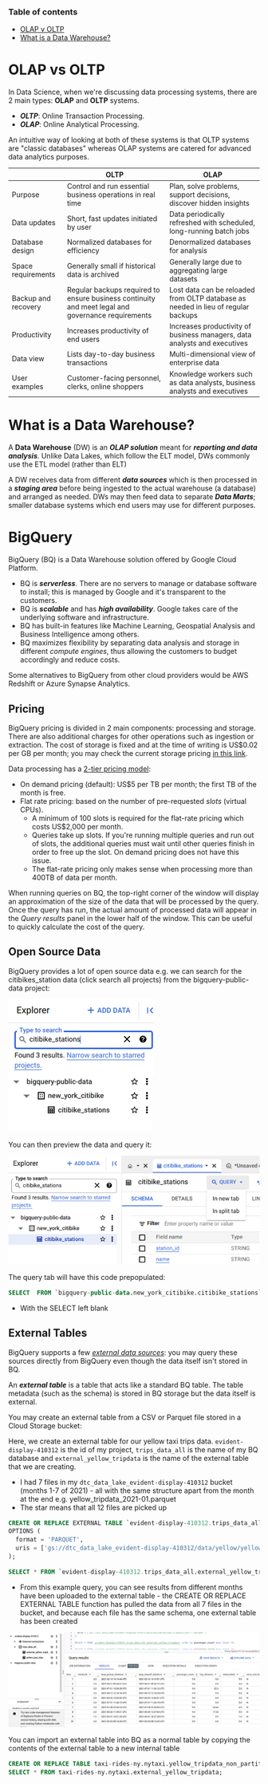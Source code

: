 ### Table of contents

- [OLAP v OLTP](#olap-vs-oltp)
- [What is a Data Warehouse?](#what-is-a-data-warehouse)

# OLAP vs OLTP

In Data Science, when we're discussing data processing systems, there are 2 main types: **OLAP** and **OLTP** systems.

* ***OLTP***: Online Transaction Processing.
* ***OLAP***: Online Analytical Processing.

An intuitive way of looking at both of these systems is that OLTP systems are "classic databases" whereas OLAP systems are catered for advanced data analytics purposes.

|   | OLTP | OLAP |
|---|---|---|
| Purpose | Control and run essential business operations in real time | Plan, solve problems, support decisions, discover hidden insights |
| Data updates | Short, fast updates initiated by user | Data periodically refreshed with scheduled, long-running batch jobs |
| Database design | Normalized databases for efficiency | Denormalized databases for analysis |
| Space requirements | Generally small if historical data is archived | Generally large due to aggregating large datasets |
| Backup and recovery | Regular backups required to ensure business continuity and meet legal and governance requirements | Lost data can be reloaded from OLTP database as needed in lieu of regular backups |
| Productivity | Increases productivity of end users | Increases productivity of business managers, data analysts and executives |
| Data view | Lists day-to-day business transactions | Multi-dimensional view of enterprise data |
| User examples | Customer-facing personnel, clerks, online shoppers | Knowledge workers such as data analysts, business analysts and executives |

# What is a Data Warehouse?

A **Data Warehouse** (DW) is an ***OLAP solution*** meant for ***reporting and data analysis***. Unlike Data Lakes, which follow the ELT model, DWs commonly use the ETL model (rather than ELT)

A DW receives data from different ***data sources*** which is then processed in a ***staging area*** before being ingested to the actual warehouse (a database) and arranged as needed. DWs may then feed data to separate ***Data Marts***; smaller database systems which end users may use for different purposes.

# BigQuery

BigQuery (BQ) is a Data Warehouse solution offered by Google Cloud Platform.
* BQ is ***serverless***. There are no servers to manage or database software to install; this is managed by Google and it's transparent to the customers.
* BQ is ***scalable*** and has ***high availability***. Google takes care of the underlying software and infrastructure.
* BQ has built-in features like Machine Learning, Geospatial Analysis and Business Intelligence among others.
* BQ maximizes flexibility by separating data analysis and storage in different _compute engines_, thus allowing the customers to budget accordingly and reduce costs.

Some alternatives to BigQuery from other cloud providers would be AWS Redshift or Azure Synapse Analytics.

## Pricing

BigQuery pricing is divided in 2 main components: processing and storage. There are also additional charges for other operations such as ingestion or extraction. The cost of storage is fixed and at the time of writing is US$0.02 per GB per month; you may check the current storage pricing [in this link](https://cloud.google.com/bigquery/pricing#storage).

Data processing has a [2-tier pricing model](https://cloud.google.com/bigquery/pricing#analysis_pricing_models):
*  On demand pricing (default): US$5 per TB per month; the first TB of the month is free.
*  Flat rate pricing: based on the number of pre-requested _slots_ (virtual CPUs).
   *  A minimum of 100 slots is required for the flat-rate pricing which costs US$2,000 per month.
   *  Queries take up slots. If you're running multiple queries and run out of slots, the additional queries must wait until other queries finish in order to free up the slot. On demand pricing does not have this issue.
   *  The flat-rate pricing only makes sense when processing more than 400TB of data per month.
  
When running queries on BQ, the top-right corner of the window will display an approximation of the size of the data that will be processed by the query. Once the query has run, the actual amount of processed data will appear in the _Query results_ panel in the lower half of the window. This can be useful to quickly calculate the cost of the query.

## Open Source Data

BigQuery provides a lot of open source data e.g. we can search for the citibikes_station data (click search all projects) from the bigquery-public-data project:

![citibikes](images/03_01.png)

You can then preview the data and query it:

![ctibikes preview](images/03_02.png)

The query tab will have this code prepopulated:

```sql
SELECT  FROM `bigquery-public-data.new_york_citibike.citibike_stations` LIMIT 1000
```
- With the SELECT left blank

## External Tables

BigQuery supports a few [_external data sources_](https://cloud.google.com/bigquery/external-data-sources): you may query these sources directly from BigQuery even though the data itself isn't stored in BQ.

An ***external table*** is a table that acts like a standard BQ table. The table metadata (such as the schema) is stored in BQ storage but the data itself is external.

You may create an external table from a CSV or Parquet file stored in a Cloud Storage bucket:

Here, we create an external table for our yellow taxi trips data. `evident-display-410312` is the id of my project, `trips_data_all` is the name of my BQ database and `external_yellow_tripdata` is the name of the external table that we are creating.
- I had 7 files in my `dtc_data_lake_evident-display-410312` bucket (months 1-7 of 2021) - all with the same structure apart from the month at the end e.g. yellow_tripdata_2021-01.parquet
- The star means that all 12 files are picked up 


```sql
CREATE OR REPLACE EXTERNAL TABLE `evident-display-410312.trips_data_all.external_yellow_tripdata`
OPTIONS (
  format = 'PARQUET',
  uris = ['gs://dtc_data_lake_evident-display-410312/data/yellow/yellow_tripdata_2021-*.parquet']
);
```


```sql
SELECT * FROM `evident-display-410312.trips_data_all.external_yellow_tripdata` order by passenger_count desc limit 100;
```
- From this example query, you can see results from different months have been uploaded to the external table - the CREATE OR REPLACE EXTERNAL TABLE function has pulled the data from all 7 files in the bucket, and because each file has the same schema, one external table has been created

![Query Result](images/03_03.png)

You can import an external table into BQ as a normal table by copying the contents of the external table to a new internal table

```sql
CREATE OR REPLACE TABLE taxi-rides-ny.nytaxi.yellow_tripdata_non_partitoned AS
SELECT * FROM taxi-rides-ny.nytaxi.external_yellow_tripdata;
```


